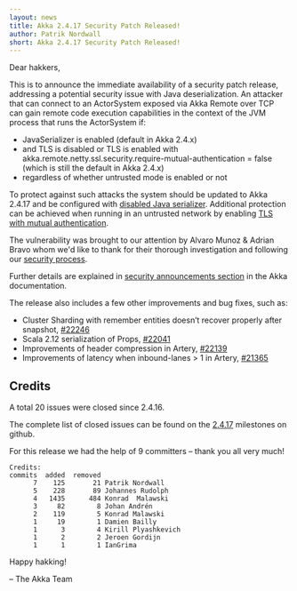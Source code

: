 ```yaml
---
layout: news
title: Akka 2.4.17 Security Patch Released!
author: Patrik Nordwall
short: Akka 2.4.17 Security Patch Released!
---
```


Dear hakkers,

This is to announce the immediate availability of a security patch release, addressing a potential security issue with Java deserialization. An attacker that can connect to an ActorSystem exposed via Akka Remote over TCP can gain remote code execution capabilities in the context of the JVM process that runs the ActorSystem if:

* JavaSerializer is enabled (default in Akka 2.4.x)
* and TLS is disabled or TLS is enabled with akka.remote.netty.ssl.security.require-mutual-authentication = false (which is still the default in Akka 2.4.x)
* regardless of whether untrusted mode is enabled or not

To protect against such attacks the system should be updated to Akka 2.4.17 and be configured with [disabled Java serializer](http://doc.akka.io/docs/akka/2.4/scala/remoting.html#disable-java-serializer-scala). Additional protection can be achieved when running in an untrusted network by enabling [TLS with mutual authentication](http://doc.akka.io/docs/akka/2.4/scala/remoting.html#remote-tls-scala).

The vulnerability was brought to our attention by Alvaro Munoz & Adrian Bravo whom we'd like to thank for their thorough investigation and following our [security process](http://doc.akka.io/docs/akka/2.4/security/index.html#Reporting_Vulnerabilities).

Further details are explained in [security announcements section](http://doc.akka.io/docs/akka/2.4/security/2017-02-10-java-serialization.html) in the Akka documentation.

The release also includes a few other improvements and bug fixes, such as:

* Cluster Sharding with remember entities doesn’t recover properly after snapshot, [#22246](https://github.com/akka/akka/issues/22246)
* Scala 2.12 serialization of Props, [#22041](https://github.com/akka/akka/issues/22041)
* Improvements of header compression in Artery, [#22139](https://github.com/akka/akka/pull/22139)
* Improvements of latency when inbound-lanes > 1 in Artery, [#21365](https://github.com/akka/akka/issues/21365)

## Credits

A total 20 issues were closed since 2.4.16.

The complete list of closed issues can be found on the [2.4.17](https://github.com/akka/akka/milestone/101?closed=1) milestones on github.

For this release we had the help of 9 committers – thank you all very much!

~~~
Credits:
commits  added  removed
      7    125       21 Patrik Nordwall
      5    228       89 Johannes Rudolph
      4   1435      484 Konrad  Malawski
      3     82        8 Johan Andrén
      2    119        5 Konrad Malawski
      1     19        1 Damien Bailly
      1      3        4 Kirill Plyashkevich
      1      2        2 Jeroen Gordijn
      1      1        1 IanGrima
~~~

Happy hakking!

– The Akka Team

